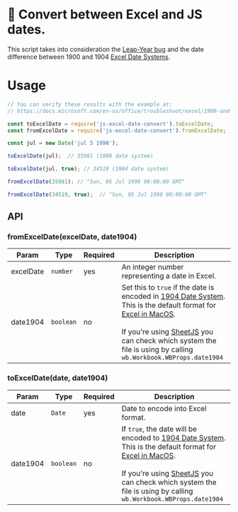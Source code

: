 # 📆 Convert between Excel and JS dates.
This script takes into consideration the [Leap-Year bug](https://docs.microsoft.com/en-us/office/troubleshoot/excel/wrongly-assumes-1900-is-leap-year) and the date difference between 1900 and 1904 [Excel Date Systems](https://docs.microsoft.com/en-us/office/troubleshoot/excel/1900-and-1904-date-system).

# Usage

```js
// You can verify these results with the example at:
// https://docs.microsoft.com/en-us/office/troubleshoot/excel/1900-and-1904-date-system

const toExcelDate = require('js-excel-date-convert').toExcelDate;
const fromExcelDate = require('js-excel-date-convert').fromExcelDate;

const jul = new Date('jul 5 1998');

toExcelDate(jul);  // 35981 (1900 date system)

toExcelDate(jul, true); // 34519 (1904 date system)

fromExcelDate(35981); // "Sun, 05 Jul 1998 00:00:00 GMT"

fromExcelDate(34519, true);  // "Sun, 05 Jul 1998 00:00:00 GMT"
```

## API

### fromExcelDate(excelDate, date1904)
| Param     | Type      | Required | Description                                                                                                                                                                                                                                                                                                                                                                                                                           |
| --------- | --------- | -------- | ------------------------------------------------------------------------------------------------------------------------------------------------------------------------------------------------------------------------------------------------------------------------------------------------------------------------------------------------------------------------------------------------------------------------------------- |
| excelDate | `number`  | yes      | An integer number representing a date in Excel.                                                                                                                                                                                                                                                                                                                                                                                       |
| date1904  | `boolean` | no       | Set this to `true` if the date is encoded in [1904 Date System](https://docs.microsoft.com/en-us/office/troubleshoot/excel/1900-and-1904-date-system). This is the default format for [Excel in MacOS](https://bettersolutions.com/excel/dates-times/1904-date-system.htm).<br><br> If you're using [SheetJS](https://sheetjs.gitbooks.io/docs/#dates) you can check which system the file is using by calling `wb.Workbook.WBProps.date1904` |

### toExcelDate(date, date1904)
| Param    | Type      | Required | Description                                                                                                                                                                                                                                                                                                                                                                                                                     |
| -------- | --------- | -------- | ------------------------------------------------------------------------------------------------------------------------------------------------------------------------------------------------------------------------------------------------------------------------------------------------------------------------------------------------------------------------------------------------------------------------------- |
| date     | `Date`    | yes      | Date to encode into Excel format.                                                                                                                                                                                                                                                                                                                                                                                               |
| date1904 | `boolean` | no       | If `true`, the date will be encoded to [1904 Date System](https://docs.microsoft.com/en-us/office/troubleshoot/excel/1900-and-1904-date-system). This is the default format for [Excel in MacOS](https://bettersolutions.com/excel/dates-times/1904-date-system.htm).<br><br>If you're using [SheetJS](https://sheetjs.gitbooks.io/docs/#dates) you can check which system the file is using by calling `wb.Workbook.WBProps.date1904` |
